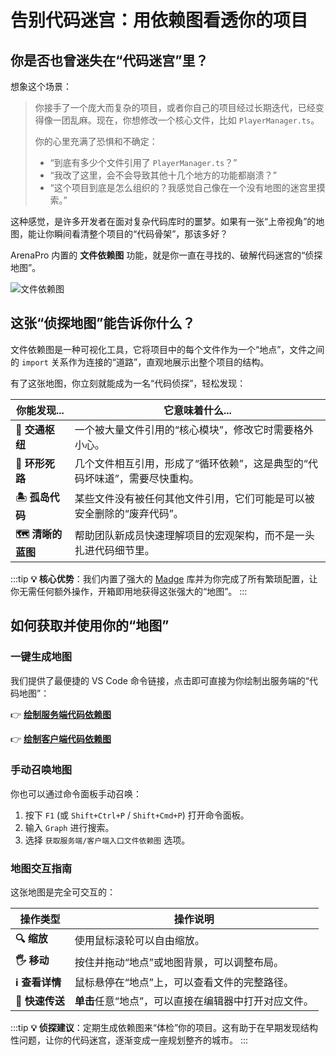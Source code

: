 # 告别代码迷宫：用依赖图看透你的项目

## 你是否也曾迷失在“代码迷宫”里？

想象这个场景：

> 你接手了一个庞大而复杂的项目，或者你自己的项目经过长期迭代，已经变得像一团乱麻。现在，你想修改一个核心文件，比如 `PlayerManager.ts`。
>
> 你的心里充满了恐惧和不确定：
>
> - “到底有多少个文件引用了 `PlayerManager.ts`？”
> - “我改了这里，会不会导致其他十几个地方的功能都崩溃？”
> - “这个项目到底是怎么组织的？我感觉自己像在一个没有地图的迷宫里摸索。”

这种感觉，是许多开发者在面对复杂代码库时的噩梦。如果有一张“上帝视角”的地图，能让你瞬间看清整个项目的“代码骨架”，那该多好？

ArenaPro 内置的 **文件依赖图** 功能，就是你一直在寻找的、破解代码迷宫的“侦探地图”。

![文件依赖图](/QQ20250610-144132.png)

## 这张“侦探地图”能告诉你什么？

文件依赖图是一种可视化工具，它将项目中的每个文件作为一个“地点”，文件之间的 `import` 关系作为连接的“道路”，直观地展示出整个项目的结构。

有了这张地图，你立刻就能成为一名“代码侦探”，轻松发现：

| 你能发现...       | 它意味着什么...                                                            |
| ----------------- | -------------------------------------------------------------------------- |
| **📍 交通枢纽**   | 一个被大量文件引用的“核心模块”，修改它时需要格外小心。                     |
| **🚫 环形死路**   | 几个文件相互引用，形成了“循环依赖”，这是典型的“代码坏味道”，需要尽快重构。 |
| **🏝️ 孤岛代码**   | 某些文件没有被任何其他文件引用，它们可能是可以被安全删除的“废弃代码”。     |
| **🗺️ 清晰的蓝图** | 帮助团队新成员快速理解项目的宏观架构，而不是一头扎进代码细节里。           |

:::tip
**💡 核心优势**：我们内置了强大的 [Madge](https://github.com/pahen/madge) 库并为你完成了所有繁琐配置，让你无需任何额外操作，开箱即用地获得这张强大的“地图”。
:::

## 如何获取并使用你的“地图”

### 一键生成地图

我们提供了最便捷的 VS Code 命令链接，点击即可直接为你绘制出服务端的“代码地图”：

👉 **[绘制服务端代码依赖图](vscode://box3lab.box3arenapro/command?type=ap.file.server.script.graph)**

👉 **[绘制客户端代码依赖图](vscode://box3lab.box3arenapro/command?type=ap.file.client.script.graph)**

### 手动召唤地图

你也可以通过命令面板手动召唤：

1.  按下 `F1` (或 `Shift+Ctrl+P` / `Shift+Cmd+P`) 打开命令面板。
2.  输入 `Graph` 进行搜索。
3.  选择 `获取服务端/客户端入口文件依赖图` 选项。

### 地图交互指南

这张地图是完全可交互的：

| 操作类型        | 操作说明                                             |
| --------------- | ---------------------------------------------------- |
| **🔍 缩放**     | 使用鼠标滚轮可以自由缩放。                           |
| **🖐️ 移动**     | 按住并拖动“地点”或地图背景，可以调整布局。           |
| **ℹ️ 查看详情** | 鼠标悬停在“地点”上，可以查看文件的完整路径。         |
| **📝 快速传送** | **单击**任意“地点”，可以直接在编辑器中打开对应文件。 |

:::tip
**💡 侦探建议**：定期生成依赖图来“体检”你的项目。这有助于在早期发现结构性问题，让你的代码迷宫，逐渐变成一座规划整齐的城市。
:::
